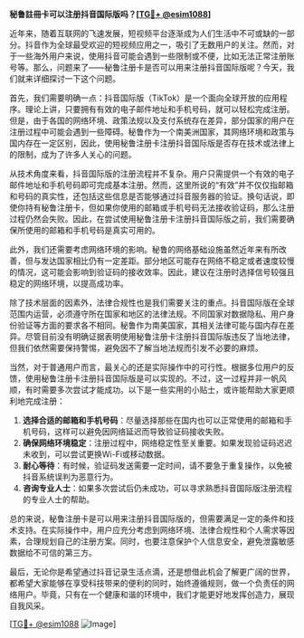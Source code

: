**秘鲁註冊卡可以注册抖音国际版吗？[[TG💪+ @esim1088](https://t.me/s/esim1088)]**

近年来，随着互联网的飞速发展，短视频平台逐渐成为人们生活中不可或缺的一部分。抖音作为全球最受欢迎的短视频应用之一，吸引了无数用户的关注。然而，对于一些海外用户来说，使用抖音可能会遇到一些限制或不便，比如无法正常注册账号等。那么，问题来了——秘鲁注册卡是否可以用来注册抖音国际版呢？今天，我们就来详细探讨一下这个问题。

首先，我们需要明确一点：抖音国际版（TikTok）是一个面向全球开放的应用程序。理论上讲，只要拥有有效的电子邮件地址和手机号码，就可以轻松完成注册。但是，由于各国的网络环境、政策法规以及支付系统存在差异，部分国家的用户在注册过程中可能会遇到一些障碍。秘鲁作为一个南美洲国家，其网络环境和政策与国内存在一定区别，因此，使用秘鲁注册卡注册抖音国际版是否存在技术或法律上的限制，成为了许多人关心的问题。

从技术角度来看，抖音国际版的注册流程并不复杂。用户只需提供一个有效的电子邮件地址和手机号码即可完成基本注册。然而，这里所说的“有效”并不仅仅指邮箱和号码的真实性，还包括这些信息是否能够通过抖音服务器的验证。换句话说，即使你持有秘鲁注册卡，但如果你使用的邮箱或手机号码无法接收验证码，那么注册过程仍然会失败。因此，在尝试使用秘鲁注册卡注册抖音国际版之前，我们需要确保所使用的邮箱和手机号码是真实可用的。

此外，我们还需要考虑网络环境的影响。秘鲁的网络基础设施虽然近年来有所改善，但与发达国家相比仍有一定差距。部分地区可能存在网络不稳定或者速度较慢的情况，这可能会影响到验证码的接收效率。因此，建议在注册时选择信号较强且稳定的网络环境，以提高成功率。

除了技术层面的因素外，法律合规性也是我们需要关注的重点。抖音国际版在全球范围内运营，必须遵守所在国家和地区的法律法规。不同国家对数据隐私、用户身份验证等方面的要求各不相同。秘鲁作为南美国家，其相关法律可能与国内存在差异。尽管目前没有明确证据表明使用秘鲁注册卡注册抖音国际版违反了当地法律，但我们依然需要保持警惕，避免因不了解当地法规而引发不必要的麻烦。

当然，对于普通用户而言，最关心的还是实际操作中的可行性。根据多位用户的反馈，使用秘鲁注册卡注册抖音国际版是可以实现的。不过，这一过程并非一帆风顺，有时需要多次尝试才能成功。以下是一些实用的小贴士，或许能帮助大家更顺利地完成注册：

1. **选择合适的邮箱和手机号码**：尽量选择那些在国内也可以正常使用的邮箱和手机号码，这样可以避免因网络延迟而导致验证码接收失败。
2. **确保网络环境稳定**：注册过程中，网络稳定性至关重要。如果发现验证码迟迟未收到，可以尝试更换Wi-Fi或移动数据。
3. **耐心等待**：有时候，验证码发送需要一定时间，请不要急于重复操作，以免被抖音系统误判为恶意行为。
4. **咨询专业人士**：如果多次尝试后仍未成功，可以寻求熟悉抖音国际版注册流程的专业人士的帮助。

总的来说，秘鲁注册卡是可以用来注册抖音国际版的，但需要满足一定的条件和技术支持。在实际操作中，用户应充分考虑到网络环境、法律合规性和个人需求等因素，合理规划自己的注册方案。同时，也要注意保护个人信息安全，避免泄露敏感数据给不可信的第三方。

最后，无论你是希望通过抖音记录生活点滴，还是想借此机会了解更广阔的世界，都希望大家能够在享受科技带来的便利的同时，始终遵循规则，做一个负责任的网络用户。毕竟，只有在一个健康和谐的环境中，我们才能更好地发挥创造力，展现自我风采。

[[TG💪+ @esim1088](https://t.me/s/esim1088) ![Image](https://i.postimg.cc/4NQfJmqS/Snipaste-2025-05-13-00-14-12.png)]